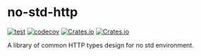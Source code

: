 
# no-std-http

[![test](https://github.com/wenyxu/no-std-http/actions/workflows/ci.yml/badge.svg)](https://github.com/wenyxu/no-std-http/actions/workflows/ci.yml)
[![codecov](https://codecov.io/gh/WenyXu/orc-rs/branch/main/graph/badge.svg?token=2CSHZX02XM)](https://codecov.io/gh/WenyXu/no-std-http)
[![Crates.io](https://img.shields.io/crates/v/no-std-http)](https://crates.io/crates/no-std-http)
[![Crates.io](https://img.shields.io/crates/d/no-std-http)](https://crates.io/crates/no-std-http)

A library of common HTTP types design for no std environment.
